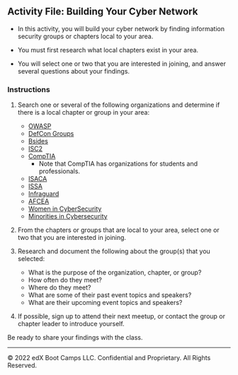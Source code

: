 ## Activity File: Building Your Cyber Network

- In this activity, you will build your cyber network by finding information security groups or chapters local to your area.

- You must first research what local chapters exist in your area.

- You will select one or two that you are interested in joining, and answer several questions about your findings.

### Instructions

1. Search one or several of the following organizations and determine if there is a local chapter or group in your area:

    - [OWASP](https://owasp.org/chapters/)
    - [DefCon Groups](https://forum.defcon.org/social-groups)
    - [Bsides](http://www.securitybsides.com/)
    - [ISC2](https://www.isc2.org/chapters/chapter-directory)
    - [CompTIA](https://connect.comptia.org)
      - Note that CompTIA has organizations for students and professionals.
    - [ISACA](https://www.isaca.org/membership/browse-chapters#sort=relevancy)
    - [ISSA](https://www.issa.org/)
    - [Infraguard](https://www.infragard.org/Application/General/ChapterList)
    - [AFCEA](https://www.afcea.org/)
    - [Women in CyberSecurity](https://www.wicys.org/)
    - [Minorities in Cybersecurity](https://www.mincybsec.org)
  
  
2. From the chapters or groups that are local to your area, select one or two that you are interested in joining.

3. Research and document the following about the group(s) that you selected:
    - What is the purpose of the organization, chapter, or group?
    - How often do they meet?
    - Where do they meet?
    - What are some of their past event topics and speakers?
    - What are their upcoming event topics and speakers?

4. If possible, sign up to attend their next meetup, or contact the group or chapter leader to introduce yourself.

Be ready to share your findings with the class.

---
© 2022 edX Boot Camps LLC. Confidential and Proprietary. All Rights Reserved.

